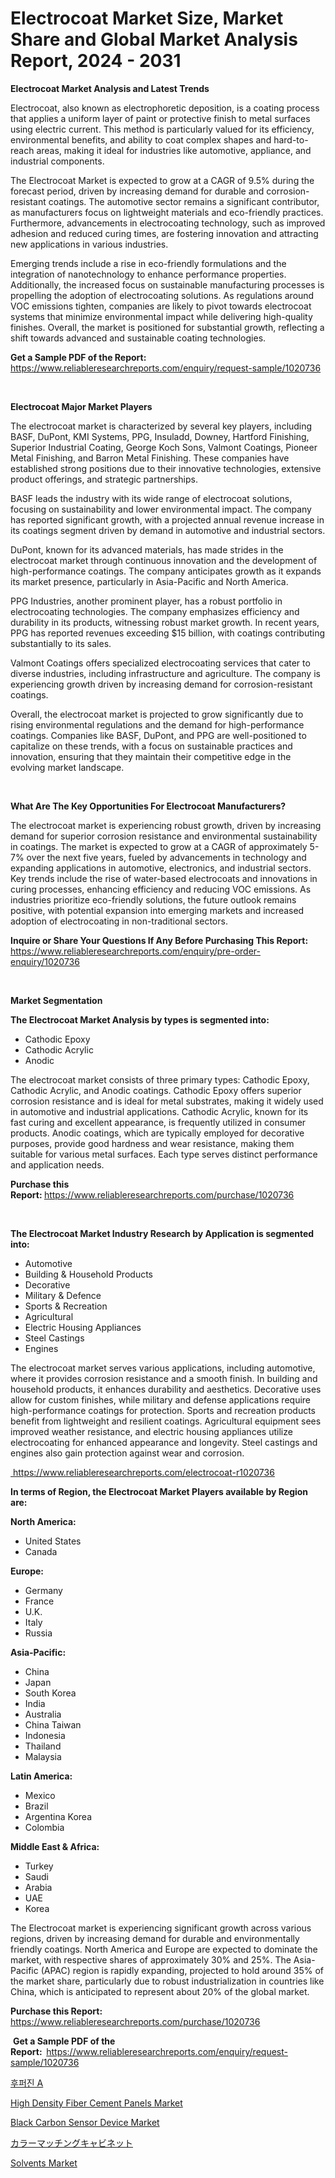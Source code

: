 <p><h1>Electrocoat Market Size, Market Share and Global Market Analysis Report, 2024 - 2031</h1></p><p><strong>Electrocoat Market Analysis and Latest Trends</strong></p>
<p><p>Electrocoat, also known as electrophoretic deposition, is a coating process that applies a uniform layer of paint or protective finish to metal surfaces using electric current. This method is particularly valued for its efficiency, environmental benefits, and ability to coat complex shapes and hard-to-reach areas, making it ideal for industries like automotive, appliance, and industrial components.</p><p>The Electrocoat Market is expected to grow at a CAGR of 9.5% during the forecast period, driven by increasing demand for durable and corrosion-resistant coatings. The automotive sector remains a significant contributor, as manufacturers focus on lightweight materials and eco-friendly practices. Furthermore, advancements in electrocoating technology, such as improved adhesion and reduced curing times, are fostering innovation and attracting new applications in various industries.</p><p>Emerging trends include a rise in eco-friendly formulations and the integration of nanotechnology to enhance performance properties. Additionally, the increased focus on sustainable manufacturing processes is propelling the adoption of electrocoating solutions. As regulations around VOC emissions tighten, companies are likely to pivot towards electrocoat systems that minimize environmental impact while delivering high-quality finishes. Overall, the market is positioned for substantial growth, reflecting a shift towards advanced and sustainable coating technologies.</p></p>
<p><strong>Get a Sample PDF of the Report:&nbsp;</strong> <a href="https://www.reliableresearchreports.com/enquiry/request-sample/1020736">https://www.reliableresearchreports.com/enquiry/request-sample/1020736</a></p>
<p>&nbsp;</p>
<p><strong>Electrocoat Major Market Players</strong></p>
<p><p>The electrocoat market is characterized by several key players, including BASF, DuPont, KMI Systems, PPG, Insuladd, Downey, Hartford Finishing, Superior Industrial Coating, George Koch Sons, Valmont Coatings, Pioneer Metal Finishing, and Barron Metal Finishing. These companies have established strong positions due to their innovative technologies, extensive product offerings, and strategic partnerships.</p><p>BASF leads the industry with its wide range of electrocoat solutions, focusing on sustainability and lower environmental impact. The company has reported significant growth, with a projected annual revenue increase in its coatings segment driven by demand in automotive and industrial sectors.</p><p>DuPont, known for its advanced materials, has made strides in the electrocoat market through continuous innovation and the development of high-performance coatings. The company anticipates growth as it expands its market presence, particularly in Asia-Pacific and North America.</p><p>PPG Industries, another prominent player, has a robust portfolio in electrocoating technologies. The company emphasizes efficiency and durability in its products, witnessing robust market growth. In recent years, PPG has reported revenues exceeding $15 billion, with coatings contributing substantially to its sales.</p><p>Valmont Coatings offers specialized electrocoating services that cater to diverse industries, including infrastructure and agriculture. The company is experiencing growth driven by increasing demand for corrosion-resistant coatings.</p><p>Overall, the electrocoat market is projected to grow significantly due to rising environmental regulations and the demand for high-performance coatings. Companies like BASF, DuPont, and PPG are well-positioned to capitalize on these trends, with a focus on sustainable practices and innovation, ensuring that they maintain their competitive edge in the evolving market landscape.</p></p>
<p>&nbsp;</p>
<p><strong>What Are The Key Opportunities For Electrocoat Manufacturers?</strong></p>
<p><p>The electrocoat market is experiencing robust growth, driven by increasing demand for superior corrosion resistance and environmental sustainability in coatings. The market is expected to grow at a CAGR of approximately 5-7% over the next five years, fueled by advancements in technology and expanding applications in automotive, electronics, and industrial sectors. Key trends include the rise of water-based electrocoats and innovations in curing processes, enhancing efficiency and reducing VOC emissions. As industries prioritize eco-friendly solutions, the future outlook remains positive, with potential expansion into emerging markets and increased adoption of electrocoating in non-traditional sectors.</p></p>
<p><strong>Inquire or Share Your Questions If Any Before Purchasing This Report:</strong> <a href="https://www.reliableresearchreports.com/enquiry/pre-order-enquiry/1020736">https://www.reliableresearchreports.com/enquiry/pre-order-enquiry/1020736</a></p>
<p>&nbsp;</p>
<p><strong>Market Segmentation</strong></p>
<p><strong>The Electrocoat Market Analysis by types is segmented into:</strong></p>
<p><ul><li>Cathodic Epoxy</li><li>Cathodic Acrylic</li><li>Anodic</li></ul></p>
<p><p>The electrocoat market consists of three primary types: Cathodic Epoxy, Cathodic Acrylic, and Anodic coatings. Cathodic Epoxy offers superior corrosion resistance and is ideal for metal substrates, making it widely used in automotive and industrial applications. Cathodic Acrylic, known for its fast curing and excellent appearance, is frequently utilized in consumer products. Anodic coatings, which are typically employed for decorative purposes, provide good hardness and wear resistance, making them suitable for various metal surfaces. Each type serves distinct performance and application needs.</p></p>
<p><strong>Purchase this Report:&nbsp;</strong><a href="https://www.reliableresearchreports.com/purchase/1020736">https://www.reliableresearchreports.com/purchase/1020736</a></p>
<p>&nbsp;</p>
<p><strong>The Electrocoat Market Industry Research by Application is segmented into:</strong></p>
<p><ul><li>Automotive</li><li>Building & Household Products</li><li>Decorative</li><li>Military & Defence</li><li>Sports & Recreation</li><li>Agricultural</li><li>Electric Housing Appliances</li><li>Steel Castings</li><li>Engines</li></ul></p>
<p><p>The electrocoat market serves various applications, including automotive, where it provides corrosion resistance and a smooth finish. In building and household products, it enhances durability and aesthetics. Decorative uses allow for custom finishes, while military and defense applications require high-performance coatings for protection. Sports and recreation products benefit from lightweight and resilient coatings. Agricultural equipment sees improved weather resistance, and electric housing appliances utilize electrocoating for enhanced appearance and longevity. Steel castings and engines also gain protection against wear and corrosion.</p></p>
<p><a href="https://www.reliableresearchreports.com/electrocoat-r1020736">&nbsp;https://www.reliableresearchreports.com/electrocoat-r1020736</a></p>
<p><strong>In terms of Region, the Electrocoat Market Players available by Region are:</strong></p>
<p>
    <p> <strong> North America: </strong>
        <ul>
            <li>United States</li>
            <li>Canada</li>
        </ul>
        </p> 
    <p> <strong> Europe: </strong>
        <ul>
            <li>Germany</li>
            <li>France</li>
            <li>U.K.</li>
            <li>Italy</li>
            <li>Russia</li>
        </ul>
        </p> 
    <p> <strong> Asia-Pacific: </strong>
        <ul>
            <li>China</li>
            <li>Japan</li>
            <li>South Korea</li>
            <li>India</li>
            <li>Australia</li>
            <li>China Taiwan</li>
            <li>Indonesia</li>
            <li>Thailand</li>
            <li>Malaysia</li>
        </ul>
        </p> 
    <p> <strong> Latin America: </strong>
        <ul>
            <li>Mexico</li>
            <li>Brazil</li>
            <li>Argentina Korea</li>
            <li>Colombia</li>
        </ul>
        </p> 
    <p> <strong> Middle East & Africa: </strong>
        <ul>
            <li>Turkey</li>
            <li>Saudi</li>
            <li>Arabia</li>
            <li>UAE</li>
            <li>Korea</li>
        </ul>
    </p>
    </p>
<p><p>The Electrocoat market is experiencing significant growth across various regions, driven by increasing demand for durable and environmentally friendly coatings. North America and Europe are expected to dominate the market, with respective shares of approximately 30% and 25%. The Asia-Pacific (APAC) region is rapidly expanding, projected to hold around 35% of the market share, particularly due to robust industrialization in countries like China, which is anticipated to represent about 20% of the global market.</p></p>
<p><strong>Purchase this Report: </strong><a href="https://www.reliableresearchreports.com/purchase/1020736">https://www.reliableresearchreports.com/purchase/1020736</a></p>
<p>&nbsp;<strong>Get a Sample PDF of the Report:&nbsp;&nbsp;</strong><a href="https://www.reliableresearchreports.com/enquiry/request-sample/1020736">https://www.reliableresearchreports.com/enquiry/request-sample/1020736</a></p>
<p><strong></strong></p>
<p><p><a href="https://medium.com/@jackieletyffler6766766/%EC%84%B8%EA%B3%84-huperzine-a-market-%EC%9D%80-2024%EC%97%90%EC%84%9C-2031%EB%A1%9C-%EC%97%B0%ED%8F%89%EA%B7%A0-%EC%A6%9D%EA%B0%80%EC%9C%A8%EC%9D%84-%EB%B3%B4%EC%9D%BC-%EA%B2%83%EC%9C%BC%EB%A1%9C-%EC%98%88%EC%83%81%EB%90%A9%EB%8B%88%EB%8B%A4-827f04bb55e0">후퍼진 A</a></p><p><a href="https://issuu.com/reportprime-2/docs/high-density-fiber-cement-panels-ma_22f0671e6fdfb3">High Density Fiber Cement Panels Market</a></p><p><a href="https://github.com/SanjidaMahmud81/Market-Research-Report-List-1/blob/main/black-carbon-sensor-device-market.md">Black Carbon Sensor Device Market</a></p><p><a href="https://medium.com/@deontestanton2023/color-matching-cabinet-market-%E3%81%AE%E3%82%B0%E3%83%AD%E3%83%BC%E3%83%90%E3%83%AB%E5%B8%82%E5%A0%B4%E6%A6%82%E8%A6%81%E3%81%AF-%E4%B8%96%E7%95%8C%E3%81%8A%E3%82%88%E3%81%B3%E4%B8%BB%E8%A6%81%E5%B8%82%E5%A0%B4%E3%81%AB%E3%81%8A%E3%81%91%E3%82%8B%E6%A5%AD%E7%95%8C%E3%81%AB%E5%BD%B1%E9%9F%BF%E3%82%92%E4%B8%8E%E3%81%88%E3%82%8B%E4%B8%BB%E8%A6%81%E3%81%AA%E3%83%88%E3%83%AC%E3%83%B3%E3%83%89%E3%81%AB%E3%81%A4%E3%81%84%E3%81%A6-%E7%8B%AC%E8%87%AA%E3%81%AE%E8%A6%96%E7%82%B9%E3%82%92%E6%8F%90%E4%BE%9B%E3%81%97%E3%81%BE%E3%81%99-212752e5cc22">カラーマッチングキャビネット</a></p><p><a href="https://github.com/elizabethdagraca/Market-Research-Report-List-5/blob/main/solvents-market.md">Solvents Market</a></p></p>